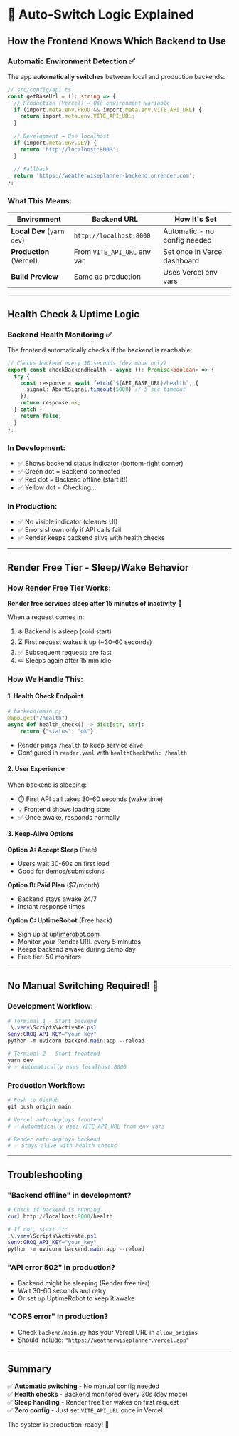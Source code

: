 # 🔄 Auto-Switch Logic Explained

## How the Frontend Knows Which Backend to Use

### Automatic Environment Detection ✅

The app **automatically switches** between local and production backends:

```typescript
// src/config/api.ts
const getBaseUrl = (): string => {
  // Production (Vercel) → Use environment variable
  if (import.meta.env.PROD && import.meta.env.VITE_API_URL) {
    return import.meta.env.VITE_API_URL;
  }
  
  // Development → Use localhost
  if (import.meta.env.DEV) {
    return 'http://localhost:8000';
  }
  
  // Fallback
  return 'https://weatherwiseplanner-backend.onrender.com';
};
```

### What This Means:

| Environment | Backend URL | How It's Set |
|------------|-------------|--------------|
| **Local Dev** (`yarn dev`) | `http://localhost:8000` | Automatic - no config needed |
| **Production** (Vercel) | From `VITE_API_URL` env var | Set once in Vercel dashboard |
| **Build Preview** | Same as production | Uses Vercel env vars |

---

## Health Check & Uptime Logic

### Backend Health Monitoring ✅

The frontend automatically checks if the backend is reachable:

```typescript
// Checks backend every 30 seconds (dev mode only)
export const checkBackendHealth = async (): Promise<boolean> => {
  try {
    const response = await fetch(`${API_BASE_URL}/health`, {
      signal: AbortSignal.timeout(5000) // 5 sec timeout
    });
    return response.ok;
  } catch {
    return false;
  }
};
```

### In Development:
- ✅ Shows backend status indicator (bottom-right corner)
- ✅ Green dot = Backend connected
- ✅ Red dot = Backend offline (start it!)
- ✅ Yellow dot = Checking...

### In Production:
- ✅ No visible indicator (cleaner UI)
- ✅ Errors shown only if API calls fail
- ✅ Render keeps backend alive with health checks

---

## Render Free Tier - Sleep/Wake Behavior

### How Render Free Tier Works:

**Render free services sleep after 15 minutes of inactivity** 🛌

When a request comes in:
1. ❄️ Backend is asleep (cold start)
2. ⏳ First request wakes it up (~30-60 seconds)
3. ✅ Subsequent requests are fast
4. 💤 Sleeps again after 15 min idle

### How We Handle This:

#### 1. Health Check Endpoint
```python
# backend/main.py
@app.get("/health")
async def health_check() -> dict[str, str]:
    return {"status": "ok"}
```
- Render pings `/health` to keep service alive
- Configured in `render.yaml` with `healthCheckPath: /health`

#### 2. User Experience
When backend is sleeping:
- ⏱️ First API call takes 30-60 seconds (wake time)
- 💡 Frontend shows loading state
- ✅ Once awake, responds normally

#### 3. Keep-Alive Options

**Option A: Accept Sleep** (Free)
- Users wait 30-60s on first load
- Good for demos/submissions

**Option B: Paid Plan** ($7/month)
- Backend stays awake 24/7
- Instant response times

**Option C: UptimeRobot** (Free hack)
- Sign up at [uptimerobot.com](https://uptimerobot.com)
- Monitor your Render URL every 5 minutes
- Keeps backend awake during demo day
- Free tier: 50 monitors

---

## No Manual Switching Required! 🎉

### Development Workflow:
```powershell
# Terminal 1 - Start backend
.\.venv\Scripts\Activate.ps1
$env:GROQ_API_KEY="your_key"
python -m uvicorn backend.main:app --reload

# Terminal 2 - Start frontend
yarn dev
# ✅ Automatically uses localhost:8000
```

### Production Workflow:
```powershell
# Push to GitHub
git push origin main

# Vercel auto-deploys frontend
# ✅ Automatically uses VITE_API_URL from env vars

# Render auto-deploys backend
# ✅ Stays alive with health checks
```

---

## Troubleshooting

### "Backend offline" in development?
```powershell
# Check if backend is running
curl http://localhost:8000/health

# If not, start it:
.\.venv\Scripts\Activate.ps1
$env:GROQ_API_KEY="your_key"
python -m uvicorn backend.main:app --reload
```

### "API error 502" in production?
- Backend might be sleeping (Render free tier)
- Wait 30-60 seconds and retry
- Or set up UptimeRobot to keep it awake

### "CORS error" in production?
- Check `backend/main.py` has your Vercel URL in `allow_origins`
- Should include: `"https://weatherwiseplanner.vercel.app"`

---

## Summary

✅ **Automatic switching** - No manual config needed  
✅ **Health checks** - Backend monitored every 30s (dev mode)  
✅ **Sleep handling** - Render free tier wakes on first request  
✅ **Zero config** - Just set `VITE_API_URL` once in Vercel  

The system is production-ready! 🚀
